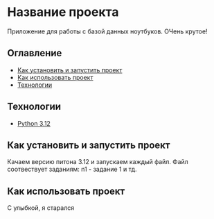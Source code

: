 # Название проекта
Приложение для работы с базой данных ноутбуков. ОЧень крутое!

## Оглавление
- [Как установить и запустить проект](#как-установить-и-запустить-проект)
- [Как использовать проект](#как-использовать-проект)
- [Технологии](#Технологии)

## Технологии
- [Python 3.12](https://docs.python.org/3.10/)


## Как установить и запустить проект
Качаем версию питона 3.12 и запускаем каждый файл. Файл соотвествует заданиям: n1 - задание 1 и тд.

## Как использовать проект
С улыбкой, я старался



